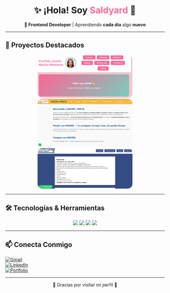 <h1 align="center">✨ ¡Hola! Soy <span style="color:#fc6695">Saldyard</span> 👋</h1>

<p align="center">
  🚀 <b>Frontend Developer</b> | Aprendiendo<b> cada día</b> algo<b> nuevo</b>  
</p>

---

## 🚀 Proyectos Destacados
<p align="center">
  <a href="https://saldyard.github.io/portfolio/">
    <img src="img/previewportfolio.jpg" alt="Preview Portfolio" width="300" style="border-radius:15px;"/>
  </a>
  <a href="https://saldyard.github.io/realEstate/">
    <img src="img/web_inmobiliaria.JPG" alt="Preview Real Estate" width="300" style="border-radius:15px;"/>
  </a>
  <a href="https://saldyard.github.io/talleresGR/">
    <img src="img/web_talleres.PNG" alt="Preview Talleres Gómez & Rueda" width="300" style="border-radius:15px;"/>
  </a>
</p>

---

## 🛠️ Tecnologías & Herramientas
<p align="center">
  <img src="https://img.shields.io/badge/HTML5-%23E34F26?style=for-the-badge&logo=html5&logoColor=white" />
  <img src="https://img.shields.io/badge/CSS3-%231572B6?style=for-the-badge&logo=css3&logoColor=white" />
  <img src="https://img.shields.io/badge/JavaScript-%23F7DF1E?style=for-the-badge&logo=javascript&logoColor=black" />
  <img src="https://img.shields.io/badge/GitHub-%23181717?style=for-the-badge&logo=github&logoColor=white" />
</p>


---

## 📫 Conecta Conmigo

<p align="center">

[![Gmail](https://img.shields.io/badge/Gmail-%23D14836?style=for-the-badge&logo=gmail&logoColor=white)](mailto:jmm.cv.96@gmail.com)  
[![LinkedIn](https://img.shields.io/badge/LinkedIn-%230077B5?style=for-the-badge&logo=linkedin&logoColor=white)](https://linkedin.com/in/saldyard)  
[![Portfolio](https://img.shields.io/badge/Portfolio-%23fc6695?style=for-the-badge&logo=About.me&logoColor=white)](https://saldyard.github.io)

</p>

---

<p align="center">🌸 Gracias por visitar mi perfil 🌸</p>
